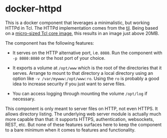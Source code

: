 # docker-httpd

This is a docker component that leverages a minimalistic, but working
HTTPd in Tcl.  The HTTPd implementation comes from the
[til](https://github.com/efrecon/til).  Being based on a [micro-sized
Tcl core image](https://github.com/efrecon/mini-tcl), this results in
an image just above 20MB.

The component has the following features:

* It serves on the HTTP alternative port, i.e. `8080`.  Run the
  component with `-p 8080:8080` or the host port of your choice.

* It exports a volume at `/opt/www` which is the root of the
  directories that it serves.  Arrange to mount to that directory a
  local directory using an option like `-v /var/mywww:/opt/www:ro`.
  Using the `ro` is probably a good idea to increase security if you
  just want to serve files.

* You can access logging through mounting the volume `/opt/log` if
  necessary.

This component is only meant to server files on HTTP, not even HTTPS.
It allows directory listing.  The underlying web server module is
actually much more capable than that: it supports HTTPS,
authentication, websockets, REST, etc.  But none of these features
surfaces here to keep the component to a bare minimum when it comes to
features and functionality.
